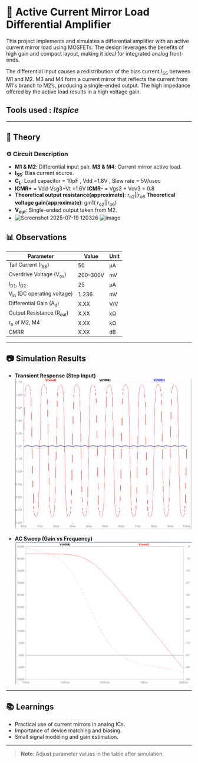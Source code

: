 # 🔧 Active Current Mirror Load Differential Amplifier

This project implements and simulates a differential amplifier with an active current mirror load using MOSFETs. The design leverages the benefits of high gain and compact layout, making it ideal for integrated analog front-ends.

The differential input causes a redistribution of the bias current I<sub>SS</sub> between M1 and M2. M3 and M4 form a current mirror that reflects the current from M1's branch to M2’s, producing a single-ended output. The high impedance offered by the active load results in a high voltage gain.

## Tools used : *ltspice*

---

## 📖 Theory

### ⚙️ Circuit Description

- **M1 & M2**: Differential input pair.
  **M3 & M4**: Current mirror active load.
- **I<sub>SS</sub>**: Bias current source.
- **C<sub>L</sub>**: Load capacitor = 10pF ,  Vdd =1.8V , Slew rate = 5V/usec
- **ICMR+** = Vdd-Vsg3+Vt =1.6V     **ICMR-** = Vgs3 + Vov3 = 0.8
- **Theoretical output resistance(approximate)**:   r<sub>o2</sub>||r<sub>o6</sub>
  **Theoretical voltage gain(approximate)**:  gm1( r<sub>o2</sub>||r<sub>o6</sub>)
- **V<sub>out</sub>**: Single-ended output taken from M2.
- <img width="377" height="366" alt="Screenshot 2025-07-19 120326" src="https://github.com/user-attachments/assets/aa75aa84-f59a-49be-9f1c-bd393a60ebd4" /> <img width="543" height="550" alt="image" src="https://github.com/user-attachments/assets/09e17a3f-dbf8-41cb-81f0-1af978005a10" />


## 📊 Observations

| Parameter                        | Value    | Unit   | 
|----------------------------------|----------|--------|
| Tail Current (I<sub>SS</sub>)    |  50      | µA     | 
| Overdrive Voltage (V<sub>ov</sub>) | 200–300V | mV   | 
| I<sub>D1</sub>, I<sub>D2</sub>   | 25     | µA  | 
| V<sub>in</sub> (DC operating voltage)        | 1.236    | mV      | 
| Differential Gain (A<sub>d</sub>)| X.XX     | V/V    | 
| Output Resistance (R<sub>out</sub>) | X.XX  | kΩ     |
| r<sub>o</sub> of M2, M4          | X.XX     | kΩ     | 
| CMRR                             | X.XX     | dB     |
---

## 📷 Simulation Results
- **Transient Response (Step Input)**  
  ![transient response](./transient.png)

- **AC Sweep (Gain vs Frequency)**  
  ![ac response](./frequency_response.png)

---

## 📚 Learnings

- Practical use of current mirrors in analog ICs.
- Importance of device matching and biasing.
- Small signal modeling and gain estimation.

---

> **Note**: Adjust parameter values in the table after simulation.

